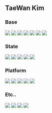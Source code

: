 ## TaeWan Kim

### Base
<a href="#none" target="_blank"><img src="https://img.shields.io/badge/HTML5-ffffff?style=flat&logo=HTML5&logoColor=E34F26"/></a>
<a href="#none" target="_blank"><img src="https://img.shields.io/badge/CSS3-ffffff?style=flat&logo=CSS3&logoColor=1572B6"/></a>
<a href="#none" target="_blank"><img src="https://img.shields.io/badge/Sass-ffffff?style=flat&logo=Sass&logoColor=1572B6"/></a>
<a href="#none" target="_blank"><img src="https://img.shields.io/badge/StyledComponents-ffffff?style=flat&logo=Styled-components&logoColor=DB7093"/></a>
<a href="#none" target="_blank"><img src="https://img.shields.io/badge/JavaScript-999999?style=flat&logo=JavaScript&logoColor=F7DF1E"/></a>
<a href="#none" target="_blank"><img src="https://img.shields.io/badge/TypeScript-ffffff?style=flat&logo=TypeScript&logoColor=3178C6"/></a>
<a href="#none" target="_blank"><img src="https://img.shields.io/badge/React.js-ffffff?style=flat&logo=React&logoColor=61DAFB"/></a>

### State
<a href="#none" target="_blank"><img src="https://img.shields.io/badge/Redux-ffffff?style=flat&logo=Redux&logoColor=764ABC"/></a>
<a href="#none" target="_blank"><img src="https://img.shields.io/badge/ReduxSaga-999999?style=flat&logo=Redux-Saga&logoColor=ffffff"/></a>
<a href="#none" target="_blank"><img src="https://img.shields.io/badge/ReduxPersist-ffffff?style=flat&logo=Redux&logoColor=764ABC"/></a>
<a href="#none" target="_blank"><img src="https://img.shields.io/badge/ReduxToolkit-ffffff?style=flat&logo=Redux&logoColor=764ABC"/></a>
<a href="#none" target="_blank"><img src="https://img.shields.io/badge/ReactQuery-ffffff?style=flat&logo=ReactQuery&logoColor=FF4154"/></a>


### Platform
<a href="#none" target="_blank"><img src="https://img.shields.io/badge/gitHub-ffffff?style=flat&logo=github&logoColor=FF9900"/></a>
<a href="#none" target="_blank"><img src="https://img.shields.io/badge/Amazon S3-ffffff?style=flat&logo=Amazon S3&logoColor=569A31"/></a>
<a href="#none" target="_blank"><img src="https://img.shields.io/badge/AWS Lambda-ffffff?style=flat&logo=AWS Lambda&logoColor=FF9900"/></a>
<a href="#none" target="_blank"><img src="https://img.shields.io/badge/GraphQL-ffffff?style=flat&logo=GraphQL&logoColor=E10098"/></a>
<a href="#none" target="_blank"><img src="https://img.shields.io/badge/Apollo GraphQL-ffffff?style=flat&logo=Apollo GraphQL&logoColor=311C87"/></a>

### Etc..
<a href="#none" target="_blank"><img src="https://img.shields.io/badge/CRA-ffffff?style=flat&logo=Create React App&logoColor=09D3AC"/></a>
<a href="#none" target="_blank"><img src="https://img.shields.io/badge/Craco-ffffff?style=flat&logo=Create React App&logoColor=09D3AC"/></a>
<a href="#none" target="_blank"><img src="https://img.shields.io/badge/gitFlow-ffffff?style=flat&logo=git&logoColor=FF9900"/></a>
<a href="#none" target="_blank"><img src="https://img.shields.io/badge/Antd-ffffff?style=flat"/></a>
